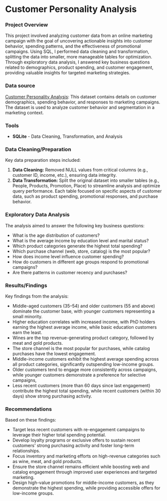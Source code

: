 # Customer Personality Analysis

### Project Overview

This project involved analyzing customer data from an online marketing campaign with the goal of uncovering actionable insights into customer behavior, spending patterns, and the effectiveness of promotional campaigns. Using SQL, I performed data cleaning and transformation, splitting the data into smaller, more manageable tables for optimization. Through exploratory data analysis, I answered key business questions related to demographics, product spending, and customer engagement, providing valuable insights for targeted marketing strategies.

### Data source

[Customer Personality Analysis](https://www.kaggle.com/datasets/imakash3011/customer-personality-analysis): This dataset contains details on customer demographics, spending behavior, and responses to marketing campaigns. The dataset is used to analyze customer behavior and segmentation in a marketing context.

### Tools

- **SQLite** - Data Cleaning, Transformation, and Analysis

### Data Cleaning/Preparation

Key data preparation steps included:
1. **Data Cleaning:** Removed NULL values from critical columns (e.g., customer ID, income, etc.), ensuring data integrity.
2. **Data Transformation:** Split the original dataset into smaller tables (e.g., People, Products, Promotion, Place) to streamline analysis and optimize query performance. Each table focused on specific aspects of customer data, such as product spending, promotional responses, and purchase behavior.

### Exploratory Data Analysis

The analysis aimed to answer the following key business questions:
- What is the age distribution of customers?
- What is the average income by education level and marital status?
- Which product categories generate the highest total spending?
- Which purchase channel (web, store, catalog) is the most popular?
- How does income level influence customer spending?
- How do customers in different age groups respond to promotional campaigns?
- Are there patterns in customer recency and purchases?

### Results/Findings

Key findings from the analysis:
- Middle-aged customers (35–54) and older customers (55 and above) dominate the customer base, with younger customers representing a small minority.
- Higher education correlates with increased income, with PhD holders earning the highest average income, while basic education customers earn the least.
- Wines are the top revenue-generating product category, followed by meat and gold products.
- The store channel is the most popular for purchases, while catalog purchases have the lowest engagement.
- Middle-income customers exhibit the highest average spending across all product categories, significantly outspending low-income groups.
- Older customers tend to engage more consistently across campaigns, while younger customers demonstrate a preference for selective campaigns,
- Less recent customers (more than 60 days since last engagement) contribute the highest total spending, while recent customers (within 30 days) show strong purchasing activity.

### Recommendations

Based on these findings:

- Target less recent customers with re-engagement campaigns to leverage their higher total spending potential.
- Develop loyalty programs or exclusive offers to sustain recent customers' strong purchasing activity and foster long-term relationships.
- Focus inventory and marketing efforts on high-revenue categories such as wine, meat, and gold products.
- Ensure the store channel remains efficient while boosting web and catalog engagement through improved user experiences and targeted marketing.
- Design high-value promotions for middle-income customers, as they demonstrate the highest spending, while providing accessible offers for low-income groups.
